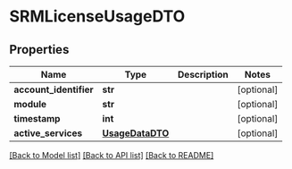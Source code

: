 # SRMLicenseUsageDTO

## Properties
Name | Type | Description | Notes
------------ | ------------- | ------------- | -------------
**account_identifier** | **str** |  | [optional] 
**module** | **str** |  | [optional] 
**timestamp** | **int** |  | [optional] 
**active_services** | [**UsageDataDTO**](UsageDataDTO.md) |  | [optional] 

[[Back to Model list]](../README.md#documentation-for-models) [[Back to API list]](../README.md#documentation-for-api-endpoints) [[Back to README]](../README.md)

